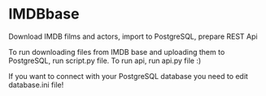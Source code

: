# IMDBbase
Download IMDB films and actors, import to PostgreSQL, prepare REST Api

To run downloading files from IMDB base and uploading them to PostgreSQL, run script.py file.
To run api, run api.py file :)

If you want to connect with your PostgreSQL database you need to edit database.ini file!
